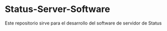 Status-Server-Software
======================

Este repositorio sirve para el desarrollo del software de servidor de Status